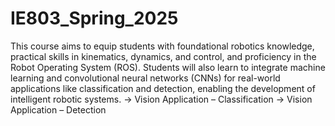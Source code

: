 # IE803_Spring_2025
This course aims to equip students with foundational robotics knowledge, practical skills in kinematics, dynamics, and control, and proficiency in the Robot Operating System (ROS). Students will also learn to integrate machine learning and convolutional neural networks (CNNs) for real-world applications like classification and detection, enabling the development of intelligent robotic systems.
-> Vision Application – Classification
-> Vision Application – Detection

